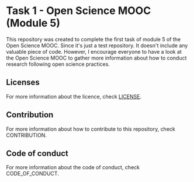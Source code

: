# Task 1 - Open Science MOOC (Module 5)
This repository was created to complete the first task of module 5 of the Open Science MOOC.
Since it's just a test repository. It doesn't include any valuable piece of code. However, I encourage everyone to have a look at the Open Science MOOC to gather more information about how to conduct research following open science practices.

## Licenses 
For more information about the licence, check [LICENSE](https://github.com/pmarrai/task1_opensciencemooc_pma/blob/master/LICENSE).

## Contribution
For more information about how to contribute to this repository, check CONTRIBUTION.

## Code of conduct
For more information about the code of conduct, check CODE_OF_CONDUCT.

